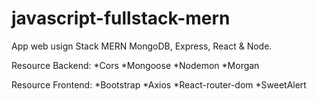 # javascript-fullstack-mern

App web usign Stack MERN MongoDB, Express, React & Node.


Resource Backend:
*Cors
*Mongoose
*Nodemon
*Morgan

Resource Frontend:
*Bootstrap
*Axios
*React-router-dom
*SweetAlert
